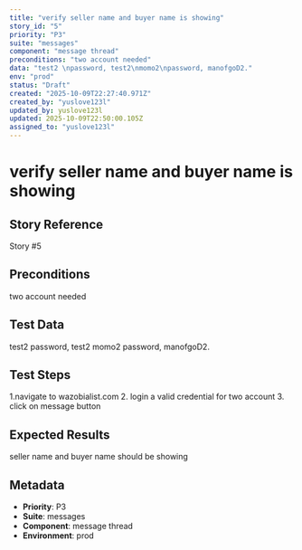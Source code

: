 ```yaml
---
title: "verify seller name and buyer name is showing"
story_id: "5"
priority: "P3"
suite: "messages"
component: "message thread"
preconditions: "two account needed"
data: "test2 \npassword, test2\nmomo2\npassword, manofgoD2."
env: "prod"
status: "Draft"
created: "2025-10-09T22:27:40.971Z"
created_by: "yuslove123l"
updated_by: yuslove123l
updated: 2025-10-09T22:50:00.105Z
assigned_to: "yuslove123l"
---
```

# verify seller name and buyer name is showing

## Story Reference
Story #5

## Preconditions
two account needed


## Test Data
test2 
password, test2
momo2
password, manofgoD2.


## Test Steps
1.navigate to wazobialist.com
2. login a valid credential for two account
3. click on message button

## Expected Results
seller name and buyer name should be showing

## Metadata
- **Priority**: P3
- **Suite**: messages
- **Component**: message thread
- **Environment**: prod
